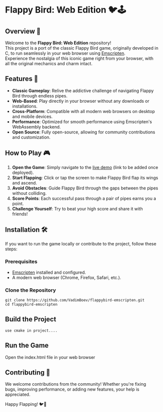 # Flappy Bird: Web Edition 🐦🕹️
  
## Overview 🌟

Welcome to the **Flappy Bird: Web Edition** repository!  
This project is a port of the classic Flappy Bird game, originally developed in C, to run seamlessly in your web browser using [Emscripten](https://emscripten.org/).  
Experience the nostalgia of this iconic game right from your browser, with all the original mechanics and charm intact.

## Features 🚀

- **Classic Gameplay**: Relive the addictive challenge of navigating Flappy Bird through endless pipes.
- **Web-Based**: Play directly in your browser without any downloads or installations.
- **Cross-Platform**: Compatible with all modern web browsers on desktop and mobile devices.
- **Performance**: Optimized for smooth performance using Emscripten's WebAssembly backend.
- **Open Source**: Fully open-source, allowing for community contributions and customization.

## How to Play 🎮

1. **Open the Game**: Simply navigate to the <a href="https://vadimboev.ru/games/flappybird" target="_blank">live demo</a> (link to be added once deployed).
2. **Start Flapping**: Click or tap the screen to make Flappy Bird flap its wings and ascend.
3. **Avoid Obstacles**: Guide Flappy Bird through the gaps between the pipes without colliding.
4. **Score Points**: Each successful pass through a pair of pipes earns you a point.
5. **Challenge Yourself**: Try to beat your high score and share it with friends!

## Installation 🛠️

If you want to run the game locally or contribute to the project, follow these steps:

### Prerequisites

- [Emscripten](https://emscripten.org/docs/getting_started/downloads.html) installed and configured.
- A modern web browser (Chrome, Firefox, Safari, etc.).

### Clone the Repository

```
git clone https://github.com/VadimBoev/flappybird-emscripten.git
cd flappybird-emscripten
```
  
## Build the Project
```
use cmake in project....
```

## Run the Game
Open the index.html file in your web browser
  
## Contributing 🤝
We welcome contributions from the community! Whether you're fixing bugs, improving performance, or adding new features, your help is appreciated.
  
Happy Flapping! 🐦🎉
